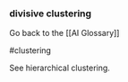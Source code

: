 ### divisive clustering

Go back to the [[AI Glossary]]

#clustering

See hierarchical clustering.

